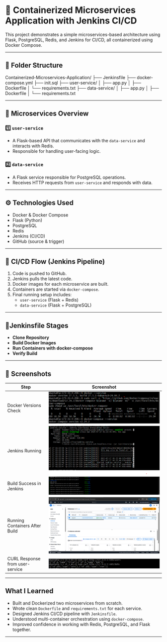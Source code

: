 # 🚀 Containerized Microservices Application with Jenkins CI/CD

This project demonstrates a simple microservices-based architecture using Flask, PostgreSQL, Redis, and Jenkins for CI/CD, all containerized using Docker Compose.

---

## 📁 Folder Structure

Containerized-Microservices-Application/
├── Jenkinsfile
├── docker-compose.yml
├── init.sql
├── user-service/
│ ├── app.py
│ ├── Dockerfile
│ └── requirements.txt
├── data-service/
│ ├── app.py
│ ├── Dockerfile
│ └── requirements.txt


---

## 🧩 Microservices Overview

### 1️⃣ `user-service`
- A Flask-based API that communicates with the `data-service` and interacts with Redis.
- Responsible for handling user-facing logic.

### 2️⃣ `data-service`
- A Flask service responsible for PostgreSQL operations.
- Receives HTTP requests from `user-service` and responds with data.

---

## ⚙️ Technologies Used

- Docker & Docker Compose
- Flask (Python)
- PostgreSQL
- Redis
- Jenkins (CI/CD)
- GitHub (source & trigger)

---

## 🔄 CI/CD Flow (Jenkins Pipeline)

1. Code is pushed to GitHub.
2. Jenkins pulls the latest code.
3. Docker images for each microservice are built.
4. Containers are started via `docker-compose`.
5. Final running setup includes:
   - `user-service` (Flask + Redis)
   - `data-service` (Flask + PostgreSQL)

---

## 📝Jenkinsfile Stages

- **Clone Repository**
- **Build Docker Images**
- **Run Containers with docker-compose**
- **Verify Build**

---

## 📸 Screenshots

| Step | Screenshot |
|------|------------|
| Docker Versions Check | ![docker-version](./screenshots/docker-version.png) |
| Jenkins Running | ![jenkins-running](./screenshots/jenkins-running.png) |
| Build Success in Jenkins | ![build-success](./screenshots/build-success.png) |
| Running Containers After Build | ![containers-after-build](./screenshots/containers-after-build.png) |
| CURL Response from user-service | ![curl-response-user-data](./screenshots/curl-response-user-data.png) |

---

##  What I Learned

- Built and Dockerized two microservices from scratch.
- Wrote clean `Dockerfile` and `requirements.txt` for each service.
- Designed Jenkins CI/CD pipeline with `Jenkinsfile`.
- Understood multi-container orchestration using `docker-compose`.
- Improved confidence in working with Redis, PostgreSQL, and Flask together.

---


